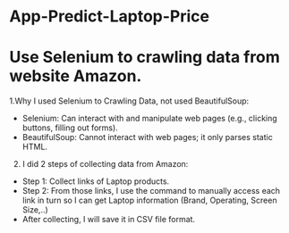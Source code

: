 # App-Predict-Laptop-Price
# Use Selenium to crawling data from website Amazon.
1.Why I used Selenium to Crawling Data, not used BeautifulSoup:
- Selenium: Can interact with and manipulate web pages (e.g., clicking buttons, filling out forms).
- BeautifulSoup: Cannot interact with web pages; it only parses static HTML.
2. I did 2 steps of collecting data from Amazon:
- Step 1: Collect links of Laptop products.
- Step 2: From those links, I use the command to manually access each link in turn so I can get Laptop information (Brand, Operating, Screen Size,..)
- After collecting, I will save it in CSV file format.
